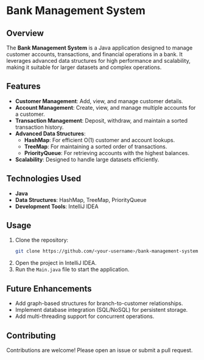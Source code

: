 # Bank Management System

## Overview
The **Bank Management System** is a Java application designed to manage customer accounts, transactions, and financial operations in a bank. It leverages advanced data structures for high performance and scalability, making it suitable for larger datasets and complex operations.

## Features
- **Customer Management**: Add, view, and manage customer details.
- **Account Management**: Create, view, and manage multiple accounts for a customer.
- **Transaction Management**: Deposit, withdraw, and maintain a sorted transaction history.
- **Advanced Data Structures**:
  - **HashMap**: For efficient O(1) customer and account lookups.
  - **TreeMap**: For maintaining a sorted order of transactions.
  - **PriorityQueue**: For retrieving accounts with the highest balances.
- **Scalability**: Designed to handle large datasets efficiently.

## Technologies Used
- **Java**
- **Data Structures**: HashMap, TreeMap, PriorityQueue
- **Development Tools**: IntelliJ IDEA

## Usage
1. Clone the repository:
   ```bash
   git clone https://github.com/<your-username>/bank-management-system.git
2. Open the project in IntelliJ IDEA.
3. Run the `Main.java` file to start the application.

## Future Enhancements
- Add graph-based structures for branch-to-customer relationships.
- Implement database integration (SQL/NoSQL) for persistent storage.
- Add multi-threading support for concurrent operations.

## Contributing
Contributions are welcome! Please open an issue or submit a pull request.


